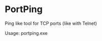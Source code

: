 # PortPing

Ping like tool for TCP ports (like with Telnet)

Usage:
portping.exe <hostname or ip> <port>
